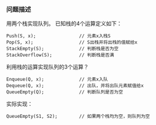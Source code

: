 ### 问题描述
用两个栈实现队列。
已知栈的4个运算定义如下：
```
Push(S, x);                // 元素x入栈S
Pop(S, x);                 // S出栈并将出栈的值赋给x
StackEmpty(S);             // 判断栈是否为空
StackOverflow(S);          // 判断栈是否满
```
利用栈的运算实现队列的3个运算？
```
Enqueue(Q, x);             // 元素x入队
Dequeue(Q, x);             // 出队，并将出队元素赋值给x
QueueEmpty(Q);             // 判断队列是否为空
```

实际实现：
```
QueueEmpty(S1, S2);        // 如果两个栈均为空，则队列为空
```